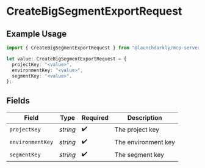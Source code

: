 # CreateBigSegmentExportRequest

## Example Usage

```typescript
import { CreateBigSegmentExportRequest } from "@launchdarkly/mcp-server/models/operations";

let value: CreateBigSegmentExportRequest = {
  projectKey: "<value>",
  environmentKey: "<value>",
  segmentKey: "<value>",
};
```

## Fields

| Field               | Type                | Required            | Description         |
| ------------------- | ------------------- | ------------------- | ------------------- |
| `projectKey`        | *string*            | :heavy_check_mark:  | The project key     |
| `environmentKey`    | *string*            | :heavy_check_mark:  | The environment key |
| `segmentKey`        | *string*            | :heavy_check_mark:  | The segment key     |